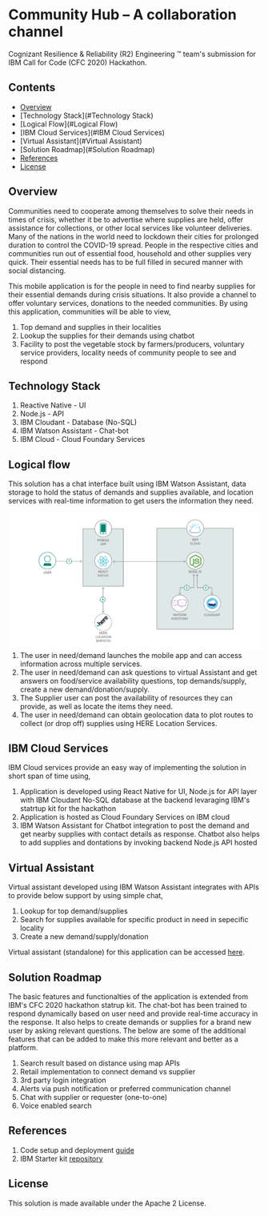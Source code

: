 # Community Hub – A collaboration channel 
Cognizant Resilience & Reliability (R2) Engineering ™ team's submission for IBM Call for Code (CFC 2020) Hackathon.

## Contents
- [Overview](#overview)
- [Technology Stack](#Technology Stack)
- [Logical Flow](#Logical Flow)
- [IBM Cloud Services](#IBM Cloud Services)
- [Virtual Assistant](#Virtual Assistant)
- [Solution Roadmap](#Solution Roadmap)
- [References](#References)
- [License](#License)


## Overview
Communities need to cooperate among themselves to solve their needs in times of crisis, whether it be to advertise where supplies are held, offer assistance for collections, or other local services like volunteer deliveries. Many of the nations in the world need to lockdown their cities for prolonged duration to control the COVID-19 spread. People in the respective cities and communities run out of essential food, household and other supplies very quick. Their essential needs has to be full filled in secured manner with social distancing. 

This mobile application is for the people in need to find nearby supplies for their essential demands during crisis situations. It also provide a channel to offer voluntary services, donations to the needed communities. By using this application, communities will be able to view,
1. Top demand and supplies in their localities
2. Lookup the supplies for their demands using chatbot 
3. Facility to post the vegetable stock by farmers/producers, voluntary service providers, locality needs of community people to see and respond

## Technology Stack

1. Reactive Native - UI
2. Node.js - API
3. IBM Cloudant - Database (No-SQL)
4. IBM Watson Assistant - Chat-bot
5. IBM Cloud - Cloud Foundary Services

## Logical flow
This solution has a chat interface built using IBM Watson Assistant, data storage to hold the status of demands and supplies available, and location services with real-time information to get users the information they need.

<img src="images/architecture-diagram.png"
     alt="architecture-diagram"
     style="float: left; margin-right: 10px;" />

1. The user in need/demand launches the mobile app and can access information across multiple services.
2. The user in need/demand can ask questions to virtual Assistant and get answers on food/service availability questions, top demands/supply, create a new demand/donation/supply.
3. The Supplier user can post the availability of resources they can provide, as well as locate the items they need.
4. The user in need/demand can obtain geolocation data to plot routes to collect (or drop off) supplies using HERE Location Services.

## IBM Cloud Services
IBM Cloud services provide an easy way of implementing the solution in short span of time using,
1. Application is developed using React Native for UI, Node.js for API layer with IBM Cloudant No-SQL database at the backend levaraging IBM's statrtup kit for the hackathon
2. Application is hosted as Cloud Foundary Services on IBM cloud
3. IBM Watson Assistant for Chatbot integration to post the demand and get nearby supplies with contact details as response. Chatbot also helps to add supplies and dontations by invoking backend Node.js API hosted

## Virtual Assistant
Virtual assistant developed using IBM Watson Assistant integrates with APIs to provide below support by using simple chat,

1. Lookup for top demand/supplies
2. Search for supplies available for specific product in need in sepecific locality
3. Create a new demand/supply/donation

Virtual assistant (standalone) for this application can be accessed [here](https://integrations.eu-gb.assistant.watson.cloud.ibm.com/web/public/e8da9e06-9785-4149-9ea2-9b19e908172b).

## Solution Roadmap
The basic features and functionalties of the application is extended from IBM's CFC 2020 hackathon statrup kit. The chat-bot has been trained to respond dynamically based on user need and provide real-time accuracy in the response. It also helps to create demands or supplies for a brand new user by asking relevant questions. The below are some of the additional features that can be added to make this more relevant and better as a platform.

1. Search result based on distance using map APIs
2. Retail implementation to connect demand vs supplier
3. 3rd party login integration
4. Alerts via push notification or preferred communication channel
5. Chat with supplier or requester (one-to-one)
6. Voice enabled search

## References
1. Code setup and deployment [guide](https://developer.ibm.com/tutorials/create-a-mobile-app-to-facilitate-community-collaboration/)
2. IBM Starter kit [repository](https://github.com/Call-for-Code/Solution-Starter-Kit-Cooperation-2020)

## License
This solution is made available under the Apache 2 License.
